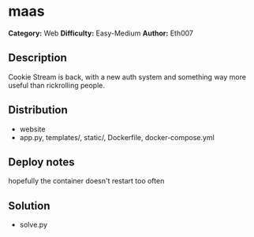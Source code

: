 # maas
**Category:** Web
**Difficulty:** Easy-Medium
**Author:** Eth007

## Description

Cookie Stream is back, with a new auth system and something way more useful than rickrolling people.

## Distribution

- website
- app.py, templates/, static/, Dockerfile, docker-compose.yml

## Deploy notes

hopefully the container doesn't restart too often

## Solution

- solve.py
